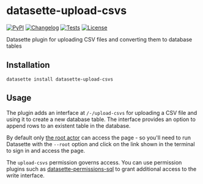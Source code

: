 # datasette-upload-csvs

[![PyPI](https://img.shields.io/pypi/v/datasette-upload-csvs.svg)](https://pypi.org/project/datasette-upload-csvs/)
[![Changelog](https://img.shields.io/github/v/release/simonw/datasette-upload-csvs?include_prereleases&label=changelog)](https://github.com/simonw/datasette-upload-csvs/releases)
[![Tests](https://github.com/simonw/datasette-upload-csvs/workflows/Test/badge.svg)](https://github.com/simonw/datasette-upload-csvs/actions?query=workflow%3ATest)
[![License](https://img.shields.io/badge/license-Apache%202.0-blue.svg)](https://github.com/simonw/datasette-upload-csvs/blob/main/LICENSE)

Datasette plugin for uploading CSV files and converting them to database tables

## Installation

    datasette install datasette-upload-csvs

## Usage

The plugin adds an interface at `/-/upload-csvs` for uploading a CSV file and using it to create a new database table. The interface provides an option to append rows to an existent table in the database.

By default only [the root actor](https://datasette.readthedocs.io/en/stable/authentication.html#using-the-root-actor) can access the page - so you'll need to run Datasette with the `--root` option and click on the link shown in the terminal to sign in and access the page.

The `upload-csvs` permission governs access. You can use permission plugins such as [datasette-permissions-sql](https://github.com/simonw/datasette-permissions-sql) to grant additional access to the write interface.
